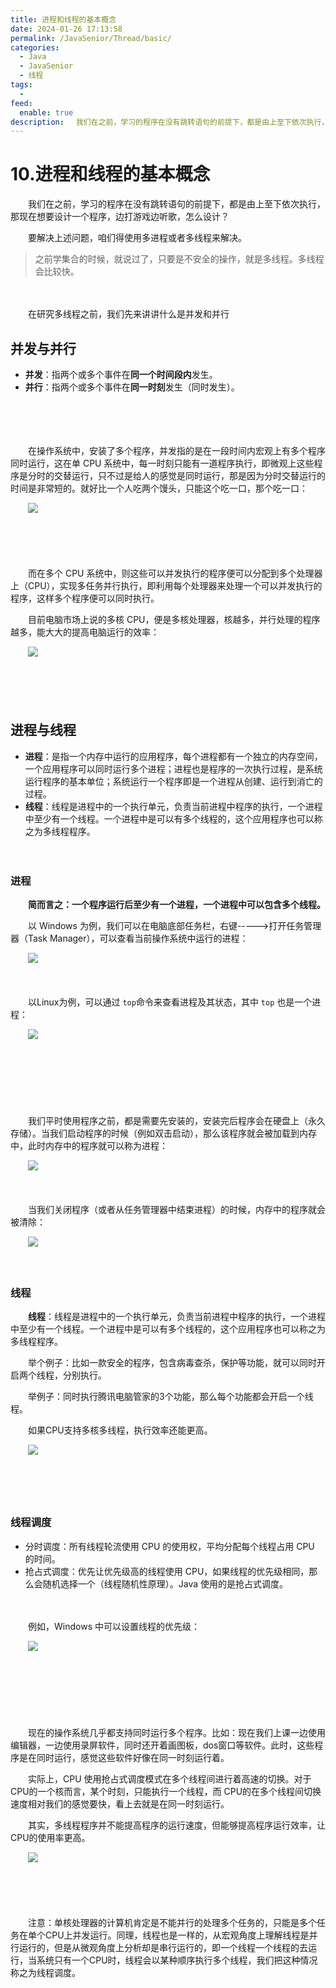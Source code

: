 ```yaml
---
title: 进程和线程的基本概念
date: 2024-01-26 17:13:58
permalink: /JavaSenior/Thread/basic/
categories:
  - Java
  - JavaSenior
  - 线程
tags:
  - 
feed:
  enable: true
description: 　我们在之前，学习的程序在没有跳转语句的前提下，都是由上至下依次执行，那现在想要设计一个程序，边打游戏边听歌，怎么设计？要解决上述问题，咱们得使用多进程或者多线程来解决。
---
```

# 10.进程和线程的基本概念

　　我们在之前，学习的程序在没有跳转语句的前提下，都是由上至下依次执行，那现在想要设计一个程序，边打游戏边听歌，怎么设计？

　　要解决上述问题，咱们得使用多进程或者多线程来解决。

> 之前学集合的时候，就说过了，只要是不安全的操作，就是多线程。多线程会比较快。
<!-- more -->
　　‍

　　在研究多线程之前，我们先来讲讲什么是并发和并行

## 并发与并行

* **并发**：指两个或多个事件在**同一个时间段内**发生。
* **并行**：指两个或多个事件在**同一时刻**发生（同时发生）。

　　‍

　　‍

　　在操作系统中，安装了多个程序，并发指的是在一段时间内宏观上有多个程序同时运行，这在单 CPU 系统中，每一时刻只能有一道程序执行，即微观上这些程序是分时的交替运行，只不过是给人的感觉是同时运行，那是因为分时交替运行的时间是非常短的。就好比一个人吃两个馒头，只能这个吃一口，那个吃一口：

　　​![](https://image.peterjxl.com/blog/image-20240124100440-1wb4csi.png)​

　　‍

　　‍

　　而在多个 CPU 系统中，则这些可以并发执行的程序便可以分配到多个处理器上（CPU），实现多任务并行执行，即利用每个处理器来处理一个可以并发执行的程序，这样多个程序便可以同时执行。

　　目前电脑市场上说的多核 CPU，便是多核处理器，核越多，并行处理的程序越多，能大大的提高电脑运行的效率：

　　​![](https://image.peterjxl.com/blog/image-20240124100552-gusco8b.png)​

　　‍

　　‍

## 进程与线程

* **进程**：是指一个内存中运行的应用程序，每个进程都有一个独立的内存空间，一个应用程序可以同时运行多个进程；进程也是程序的一次执行过程，是系统运行程序的基本单位；系统运行一个程序即是一个进程从创建、运行到消亡的过程。
* **线程**：线程是进程中的一个执行单元，负责当前进程中程序的执行，一个进程中至少有一个线程。一个进程中是可以有多个线程的，这个应用程序也可以称之为多线程程序。

　　‍

### 进程

　　**简而言之：一个程序运行后至少有一个进程，一个进程中可以包含多个线程。**

　　以 Windows 为例，我们可以在电脑底部任务栏，右键----->打开任务管理器（Task Manager），可以查看当前操作系统中运行的进程：

　　​![](https://image.peterjxl.com/blog/image-20240124101342-s75tejq.png)​

　　‍

　　以Linux为例，可以通过 `top`​ 命令来查看进程及其状态，其中 `top`​ 也是一个进程：

　　​![](https://image.peterjxl.com/blog/image-20240124101250-bouzoa3.png)​

　　‍

　　‍

　　‍

　　我们平时使用程序之前，都是需要先安装的，安装完后程序会在硬盘上（永久存储）。当我们启动程序的时候（例如双击启动），那么该程序就会被加载到内存中，此时内存中的程序就可以称为进程：

　　​![](https://image.peterjxl.com/blog/image-20240124101553-c8pkpzd.png)​

　　‍

　　当我们关闭程序（或者从任务管理器中结束进程）的时候，内存中的程序就会被清除：

　　​![](https://image.peterjxl.com/blog/image-20240124102005-mxtzf2x.png)​

　　‍

### 线程

　　**线程**：线程是进程中的一个执行单元，负责当前进程中程序的执行，一个进程中至少有一个线程。一个进程中是可以有多个线程的，这个应用程序也可以称之为多线程程序。

　　举个例子：比如一款安全的程序，包含病毒查杀，保护等功能，就可以同时开启两个线程，分别执行。

　　举例子：同时执行腾讯电脑管家的3个功能，那么每个功能都会开启一个线程。

　　如果CPU支持多核多线程，执行效率还能更高。

　　​![](https://image.peterjxl.com/blog/image-20240124112725-lmonlfa.png)​

　　‍

　　‍

### 线程调度

* 分时调度：所有线程轮流使用 CPU 的使用权，平均分配每个线程占用 CPU 的时间。
* 抢占式调度：优先让优先级高的线程使用 CPU，如果线程的优先级相同，那么会随机选择一个（线程随机性原理）。Java 使用的是抢占式调度。

　　‍

　　例如，Windows 中可以设置线程的优先级：

　　​![](https://image.peterjxl.com/blog/image-20240124113130-jwbv3aj.png)​

　　‍

　　‍

　　‍

　　现在的操作系统几乎都支持同时运行多个程序。比如：现在我们上课一边使用编辑器，一边使用录屏软件，同时还开着画图板，dos窗口等软件。此时，这些程序是在同时运行，感觉这些软件好像在同一时刻运行着。

　　实际上，CPU 使用抢占式调度模式在多个线程间进行着高速的切换。对于CPU的一个核而言，某个时刻，只能执行一个线程，而 CPU的在多个线程间切换速度相对我们的感觉要快，看上去就是在同一时刻运行。

　　其实，多线程程序并不能提高程序的运行速度，但能够提高程序运行效率，让CPU的使用率更高。

　　​![](https://image.peterjxl.com/blog/image-20240124113325-h2nvbyz.png)​

　　‍

　　‍

　　注意：单核处理器的计算机肯定是不能并行的处理多个任务的，只能是多个任务在单个CPU上并发运行。同理，线程也是一样的，从宏观角度上理解线程是并行运行的，但是从微观角度上分析却是串行运行的，即一个线程一个线程的去运行，当系统只有一个CPU时，线程会以某种顺序执行多个线程，我们把这种情况称之为线程调度。
